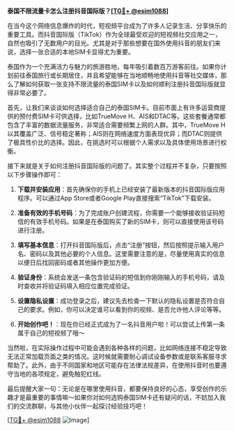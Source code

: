 **泰国不限流量卡怎么注册抖音国际版？[[TG💪+ @esim1088](https://t.me/s/esim1088)]**

在当今这个网络信息爆炸的时代，短视频平台成为了许多人记录生活、分享快乐的重要工具。而抖音国际版（TikTok）作为全球最受欢迎的短视频社交应用之一，自然也吸引了无数用户的目光。尤其是对于那些想要在国外使用抖音的朋友们来说，选择一张合适的本地SIM卡显得尤为重要。

泰国作为一个充满活力与魅力的旅游胜地，每年吸引着数百万游客前往。如果你计划前往泰国旅行或长期居住，并且希望能够在当地顺畅地使用抖音等社交媒体，那么了解如何获取一张支持不限流量的泰国SIM卡以及如何顺利注册抖音国际版就显得非常必要了。

首先，让我们来谈谈如何选择适合自己的泰国SIM卡。目前市面上有许多运营商提供的预付费SIM卡可供选择，比如TrueMove H、AIS和DTAC等。这些套餐通常都包含了丰富的数据流量服务，非常适合需要频繁上网的人群。其中，TrueMove H以其覆盖广泛、信号稳定著称；AIS则在网络速度方面表现优异；而DTAC则提供了极具性价比的选择。因此，在挑选时可以根据个人需求以及具体使用场景进行权衡。

接下来就是关于如何注册抖音国际版的问题了。其实整个过程并不复杂，只要按照以下步骤操作即可：

1. **下载并安装应用**：首先确保你的手机上已经安装了最新版本的抖音国际版应用程序。可以通过App Store或者Google Play直接搜索“TikTok”下载安装。

2. **准备有效的手机号码**：为了完成账户创建流程，你需要一个能够接收验证码短信的有效手机号码。如果是在泰国购买了新的SIM卡，则可以直接使用该号码进行注册。

3. **填写基本信息**：打开抖音国际版后，点击“注册”按钮，然后按照提示输入用户名、密码以及其他必要的个人信息。这里需要注意的是，尽量使用真实的信息以便日后找回密码或者其他操作更加方便。

4. **验证身份**：系统会发送一条包含验证码的短信到你刚刚输入的手机号码，请及时查收并将验证码填入相应位置完成验证。

5. **设置隐私设置**：成功登录之后，建议先去检查一下默认的隐私设置是否符合自己的要求。例如，你可以决定谁可以看到你的视频、是否允许他人评论等等。

6. **开始创作吧！**：现在你已经正式成为了一名抖音用户啦！可以尝试上传第一条属于自己的短视频了哦～

当然啦，在实际操作过程中可能会遇到各种各样的问题，比如网络连接不稳定导致无法正常加载页面之类的情况。这时候就需要耐心调试设备参数或是联系客服寻求帮助了。此外，由于不同国家和地区可能存在法律法规差异，在使用抖音时也要遵守当地的各项规定，避免触犯红线。

最后提醒大家一句：无论是在哪里使用抖音，都要保持良好的心态，享受创作的乐趣才是最重要的事情嘛～如果你对如何选购泰国SIM卡还有疑问的话，不妨加入我们的交流群聊，与其他小伙伴一起探讨经验技巧吧！

[[TG💪+ @esim1088](https://t.me/s/esim1088) ![Image](https://i.postimg.cc/4NQfJmqS/Snipaste-2025-05-13-00-14-12.png)]